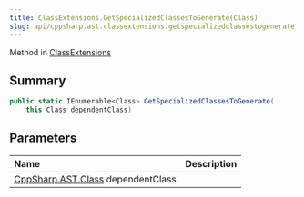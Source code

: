 ```yaml
---
title: ClassExtensions.GetSpecializedClassesToGenerate(Class)
slug: api/cppsharp.ast.classextensions.getspecializedclassestogenerate
---
```

Method in [ClassExtensions](/api/cppsharp/ast/classextensions)

## Summary



```csharp
public static IEnumerable<Class> GetSpecializedClassesToGenerate(
    this Class dependentClass)
```

## Parameters

|Name|Description|
|:---|:---|
|[CppSharp.AST.Class](/api/cppsharp/ast/class) dependentClass||

